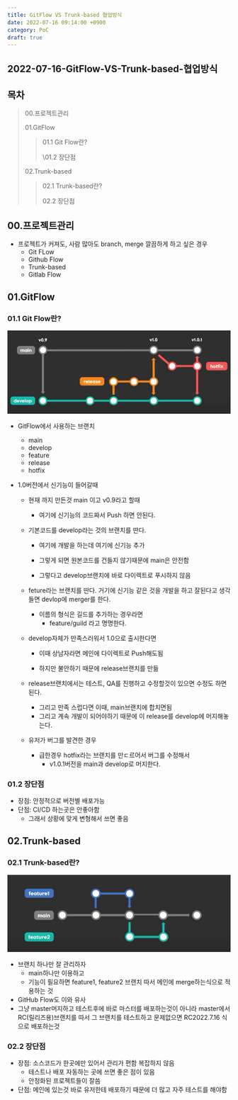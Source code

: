 ```yaml
---
title: GitFlow VS Trunk-based 협업방식
date: 2022-07-16 09:14:00 +0900
category: PoC
draft: true
---
```


## 2022-07-16-GitFlow-VS-Trunk-based-협업방식

## 목차

>00.프로젝트관리
>
>01.GitFlow
>
>>  01.1 Git Flow란? 
>>
>>  \01.2 장단점
>
>02.Trunk-based
>
>>  02.1 Trunk-based란?
>>
>>  02.2 장단점
>

## 00.프로젝트관리

- 프로젝트가 커져도, 사람 많아도 branch, merge 깔끔하게 하고 싶은 경우
  - Git FLow
  - Github Flow
  - Trunk-based
  - Gitlab Flow

## 01.GitFlow

### 01.1 Git Flow란? 

![image-20220716141947641](../../assets/img/post/2022-07-16-gitFlow-VS-Trunk-based-협업방식/image-20220716141947641.png)

- GitFlow에서 사용하는 브랜치

  - main
  - develop
  - feature
  - release
  - hotfix

- 1.0버전에서 신기능이 들어갈때

  - 현재 까지 만든것 main 이고 v0.9라고 할때
    - 여기에 신기능의 코드짜서 Push 하면 안된다.

  - 기본코드를 develop라는 것의 브랜치를 딴다.

    - 여기에 개발을 하는데 여기에 신기능 추가
    - 그렇게 되면 원본코드를 건들지 않기때문에 main은 안전함

    - 그렇다고 develop브랜치에 바로 다이렉트로 푸시하지 않음

  - feture라는 브랜치를 딴다. 거기에 신기능 같은 것을 개발을 하고 잘된다고 생각들면 devlop에 merger를 한다.
    - 이름의 형식은 길드를 추가하는 경우라면
      - feature/guild 라고 명명한다.

  - develop자체가 만족스러워서 1.0으로 출시한다면

    - 이때 상남자라면 메인에 다이렉트로 Push해도됨

    - 하지만 불안하기 때문에 release브랜치를 만듦

  - release브랜치에서는 테스트, QA를 진행하고 수정할것이 있으면 수정도 하면 된다. 
    - 그리고 만족 스럽다면 이때, main브랜치에 합치면됨
    - 그리고 계속 개발이 되어야하기 때문에 이 release를 develop에 머지해놓는다.

  - 유저가 버그를 발견한 경우
    - 급한경우 hotfix라는 브랜치를 만ㄷ르어서 버그를 수정해서 
      - v1.0.1버전을 main과 develop로 머지한다.

### 01.2 장단점

- 장점: 안정적으로 버전별 배포가능
- 단점: CI/CD 하는곳은 안좋아함
  - 그래서 상황에 맞게 변형해서 쓰면 좋음

## 02.Trunk-based

### 02.1 Trunk-based란?

![image-20220716142223328](../../assets/img/post/2022-07-16-gitFlow-VS-Trunk-based-협업방식/image-20220716142223328.png)

- 브랜치 하나만 잘 관리하자
  - main하나만 이용하고
  - 기능이 필요하면 feature1, feature2 브랜치 따서 메인에 merge하는식으로 적용하는 것
- GitHub Flow도 이와 유사
- 그냥 master머지하고 테스트후에 바로 마스터를 배포하는것이 아니라 master에서 RC(릴리즈용)브랜치를 따서 그 브랜치를 테스트하고 문제없으면 RC2022.7.16 식으로 배포하는것

### 02.2 장단점

- 장점: 소스코드가 한곳에만 있어서 관리가 편함 복잡하지 않음
  - 테스트나 배포 자동하는 곳에 쓰면 좋은 점이 있음
  - 안정화된 프로젝트들이 잘씀
- 단점: 메인에 있는것 바로 유저한테 배포하기 때문에 더 많고 자주 테스트를 해야함